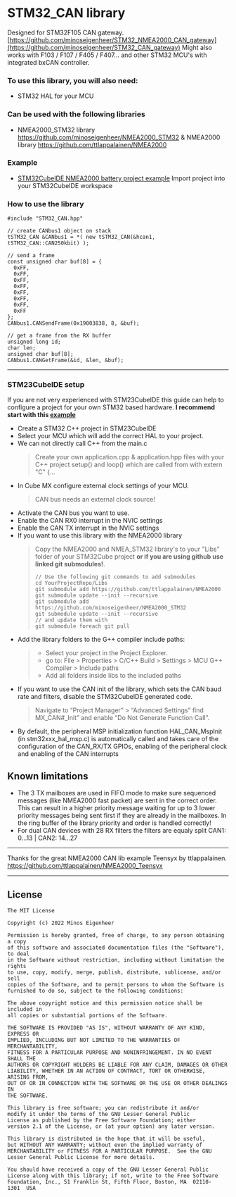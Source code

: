 # STM32_CAN library

Designed for STM32F105 CAN gateway.
[https://github.com/minoseigenheer/STM32_NMEA2000_CAN_gateway](https://github.com/minoseigenheer/STM32_CAN_gateway)
Might also works with F103 / F107 / F405 / F407... and other STM32 MCU's with integrated bxCAN controller.


### To use this library, you will also need:
  - STM32 HAL for your MCU

### Can be used with the following libraries
  - NMEA2000_STM32 library https://github.com/minoseigenheer/NMEA2000_STM32
    & NMEA2000 library https://github.com/ttlappalainen/NMEA2000

### Example
- [STM32CubeIDE NMEA2000 battery project example](https://github.com/minoseigenheer/STM32_CAN_gateway/tree/main/STM32CubeIDE%20NMEA2000%20battery%20example)
  Import project into your STM32CubeIDE workspace

### How to use the library
```
#include "STM32_CAN.hpp"

// create CANbus1 object on stack
tSTM32_CAN &CANbus1 = *( new tSTM32_CAN(&hcan1, tSTM32_CAN::CAN250kbit) );

// send a frame
const unsigned char buf[8] = {
  0xFF,
  0xFF,
  0xFF,
  0xFF,
  0xFF,
  0xFF,
  0xFF,
  0xFF
};
CANbus1.CANSendFrame(0x19003838, 8, &buf);

// get a frame from the RX buffer
unsigned long id;
char len;
unsigned char buf[8];
CANbus1.CANGetFrame(&id, &len, &buf);

```

---
### STM23CubeIDE setup 
If you are not very experienced with STM23CubeIDE this guide can help to configure a project for your own STM32 based hardware.
**I recommend start with this [example](https://github.com/minoseigenheer/STM32_CAN_gateway/tree/main/STM32CubeIDE%20NMEA2000%20battery%20example)**
  - Create a STM32 C++ project in STM23CubeIDE
  - Select your MCU which will add the correct HAL to your project.
  - We can not directly call C++ from the main.c
    > Create your own application.cpp & application.hpp files with your C++ project setup() and loop() which are called from with extern "C" {... 
  - In Cube MX configure external clock settings of your MCU. 
    > CAN bus needs an external clock source!
  - Activate the CAN bus you want to use.
  - Enable the CAN RX0 interrupt in the NVIC settings
  - Enable the CAN TX interrupt in the NVIC settings
  - If you want to use this library with the NMEA2000 library
    >Copy the NMEA2000 and NMEA_STM32 library's to your "Libs" folder of your STM32Cube project 
    >**or if you are using github use linked git submodules!**.
    > ```
    > // Use the following git commands to add submodules
    > cd YourProjectRepo/Libs
    > git submodule add https://github.com/ttlappalainen/NMEA2000
    > git submodule update --init --recursive
    > git submodule add https://github.com/minoseigenheer/NMEA2000_STM32
    > git submodule update --init --recursive
    > // and update them with 
    > git submodule foreach git pull
    > ```
  - Add the library folders to the G++ compiler include paths:
    > - Select your project in the Project Explorer.
    > - go to: File > Properties > C/C++ Build > Settings > MCU G++ Compiler > Include paths
    > - Add all folders inside libs to the included paths
  - If you want to use the CAN init of the library, which sets the CAN baud rate and filters, disable the STM32CubeIDE generated code.
    > Navigate to “Project Manager” > “Advanced Settings” find MX_CAN#_Init” 
    > and enable “Do Not Generate Function Call”.
  - By default, the peripheral MSP initialization function HAL_CAN_MspInit (in stm32xxx_hal_msp.c) is automatically called and takes care of the configuration of the CAN_RX/TX GPIOs, enabling of the peripheral clock and enabling of the CAN interrupts



## Known limitations
- The 3 TX mailboxes are used in FIFO mode to make sure sequenced messages (like NMEA2000 fast packet) are sent in the correct order. This can result in a higher priority message waiting for up to 3 lower priority messages being sent first if they are already in the mailboxes. 
In the ring buffer of the library priority and order is handled correctly!
- For dual CAN devices with 28 RX filters the filters are equaly split CAN1: 0...13 | CAN2: 14...27

---
Thanks for the great NMEA2000 CAN lib example Teensyx by ttlappalainen.
https://github.com/ttlappalainen/NMEA2000_Teensyx

---
## License

    The MIT License

    Copyright (c) 2022 Minos Eigenheer

    Permission is hereby granted, free of charge, to any person obtaining a copy
    of this software and associated documentation files (the "Software"), to deal
    in the Software without restriction, including without limitation the rights
    to use, copy, modify, merge, publish, distribute, sublicense, and/or sell
    copies of the Software, and to permit persons to whom the Software is
    furnished to do so, subject to the following conditions:

    The above copyright notice and this permission notice shall be included in
    all copies or substantial portions of the Software.

    THE SOFTWARE IS PROVIDED "AS IS", WITHOUT WARRANTY OF ANY KIND, EXPRESS OR
    IMPLIED, INCLUDING BUT NOT LIMITED TO THE WARRANTIES OF MERCHANTABILITY,
    FITNESS FOR A PARTICULAR PURPOSE AND NONINFRINGEMENT. IN NO EVENT SHALL THE
    AUTHORS OR COPYRIGHT HOLDERS BE LIABLE FOR ANY CLAIM, DAMAGES OR OTHER
    LIABILITY, WHETHER IN AN ACTION OF CONTRACT, TORT OR OTHERWISE, ARISING FROM,
    OUT OF OR IN CONNECTION WITH THE SOFTWARE OR THE USE OR OTHER DEALINGS IN
    THE SOFTWARE.

    This library is free software; you can redistribute it and/or
    modify it under the terms of the GNU Lesser General Public
    License as published by the Free Software Foundation; either
    version 2.1 of the License, or (at your option) any later version.

    This library is distributed in the hope that it will be useful,
    but WITHOUT ANY WARRANTY; without even the implied warranty of
    MERCHANTABILITY or FITNESS FOR A PARTICULAR PURPOSE.  See the GNU
    Lesser General Public License for more details.

    You should have received a copy of the GNU Lesser General Public
    License along with this library; if not, write to the Free Software
    Foundation, Inc., 51 Franklin St, Fifth Floor, Boston, MA  02110-
    1301  USA
